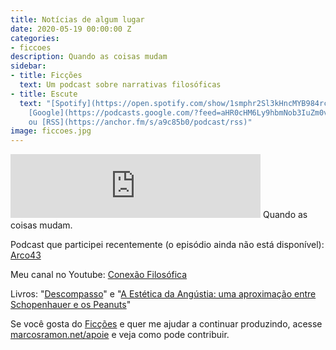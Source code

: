 ```yaml
---
title: Notícias de algum lugar
date: 2020-05-19 00:00:00 Z
categories:
- ficcoes
description: Quando as coisas mudam
sidebar:
- title: Ficções
  text: Um podcast sobre narrativas filosóficas
- title: Escute
  text: "[Spotify](https://open.spotify.com/show/1smphr2Sl3kHncMYB984rc?si=Ds7GV4oNQnGxsm-bxYvasA),
    [Google](https://podcasts.google.com/?feed=aHR0cHM6Ly9hbmNob3IuZm0vcy9hOWM4NWIwL3BvZGNhc3QvcnNz)
    ou [RSS](https://anchor.fm/s/a9c85b0/podcast/rss)"
image: ficcoes.jpg
---
```


<iframe src="https://anchor.fm/podcastficcoes/embed/episodes/Notcias-de-algum-lugar-ee9qlo" height="102px" width="400px" frameborder="0" scrolling="no"></iframe>
Quando as coisas mudam.

Podcast que participei recentemente (o episódio ainda não está disponível): [Arco43](https://editoradobrasil.podbean.com/)

Meu canal no Youtube: [Conexão Filosófica](https://www.youtube.com/ConexaoFilosofica)

Livros: "[Descompasso](https://amzn.to/2XVTP3y)" e "[A Estética da Angústia: uma aproximação entre Schopenhauer e os Peanuts](https://amzn.to/2XUEj80)"

Se você gosta do [Ficções](https://marcosramon.net/ficcoes/) e quer me ajudar a continuar produzindo, acesse [marcosramon.net/apoie](https://marcosramon.net/apoie/) e veja como pode contribuir.
